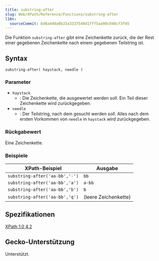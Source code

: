 ```yaml
---
title: substring-after
slug: Web/XPath/Reference/Functions/substring-after
l10n:
  sourceCommit: bd6a440a0b33a3337540d1fff5aa98c048cf3f45
---
```


Die Funktion `substring-after` gibt eine Zeichenkette zurück, die der Rest einer gegebenen Zeichenkette nach einem gegebenen Teilstring ist.

## Syntax

```plain
substring-after( haystack, needle )
```

### Parameter

- `haystack`
  - : Die Zeichenkette, die ausgewertet werden soll. Ein Teil dieser Zeichenkette wird zurückgegeben.
- `needle`
  - : Der Teilstring, nach dem gesucht werden soll. Alles nach dem ersten Vorkommen von `needle` in `haystack` wird zurückgegeben.

### Rückgabewert

Eine Zeichenkette.

### Beispiele

| XPath-Beispiel                 | Ausgabe              |
| ------------------------------ | -------------------- |
| `substring-after('aa-bb','-')` | `bb`                 |
| `substring-after('aa-bb','a')` | `a-bb`               |
| `substring-after('aa-bb','b')` | `b`                  |
| `substring-after('aa-bb','q')` | (leere Zeichenkette) |

## Spezifikationen

[XPath 1.0 4.2](https://www.w3.org/TR/1999/REC-xpath-19991116/#function-substring-after)

## Gecko-Unterstützung

Unterstützt.
